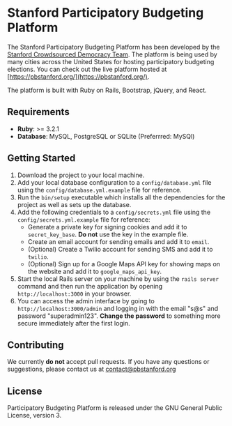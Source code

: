 # **Stanford Participatory Budgeting Platform** #
The Stanford Participatory Budgeting Platform has been developed by the [Stanford Crowdsourced Democracy Team](https://voxpopuli.stanford.edu/). The platform is being used by many cities across the United States for hosting participatory budgeting elections. You can check out the live platform hosted at [https://pbstanford.org/](https://pbstanford.org/).

The platform is built with Ruby on Rails, Bootstrap, jQuery, and React.

## **Requirements** ##
* **Ruby**: >= 3.2.1
* **Database**: MySQL, PostgreSQL or SQLite (Preferrred: MySQl) 

## **Getting Started** ##
1. Download the project to your local machine.
2. Add your local database configuration to a ``config/database.yml`` file using the ``config/database.yml.example`` file for reference.
3. Run the ``bin/setup`` executable which installs all the dependencies for the project as well as sets up the database.
4. Add the following credentials to a ``config/secrets.yml`` file using the ``config/secrets.yml.example`` file for reference:
   * Generate a private key for signing cookies and add it to ``secret_key_base``. **Do not** use the key in the example file.
   * Create an email account for sending emails and add it to `email`.
   * (Optional) Create a Twilio account for sending SMS and add it to ``twilio``.
   * (Optional) Sign up for a Google Maps API key for showing maps on the website and add it to `google_maps_api_key`.
5. Start the local Rails server on your machine by using the ``rails server`` command and then run the application by opening ``http://localhost:3000`` in your browser.
6. You can access the admin interface by going to ``http://localhost:3000/admin`` and logging in with the email "s@s" and password "superadmin123". **Change the password** to something more secure immediately after the first login.

## **Contributing** ##
We currently **do not** accept pull requests. If you have any questions or suggestions, please contact us at contact@pbstanford.org

## **License** ##
Participatory Budgeting Platform is released under the GNU General Public License, version 3.
